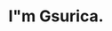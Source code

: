 <header>
    <h1>
        I"m Gsurica.
    </h1>
    <div style="inline-block">
        <a href="https://www.linkedin.com/in/guilherme-surica-747734223/" target="_blank" src="https://img.shields.io/badge/Gmail-D14836?style=for-the-badge&logo=gmail&logoColor=white"><a/>
    </div>    
</header>
